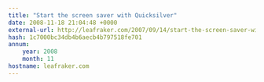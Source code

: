 ```yaml
---
title: "Start the screen saver with Quicksilver"
date: 2008-11-18 21:04:48 +0000
external-url: http://leafraker.com/2007/09/14/start-the-screen-saver-with-quicksilver/
hash: 1c7000bc34db4b6aecb4b797518fe701
annum:
    year: 2008
    month: 11
hostname: leafraker.com
---
```



